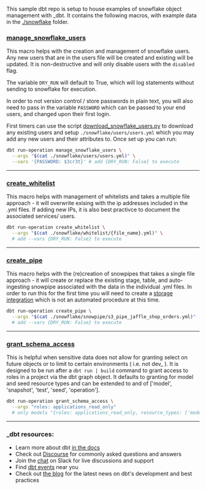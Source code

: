 This sample dbt repo is setup to house examples of snowflake object management with _dbt.
It contains the following macros, with example data in the [./snowflake](./snowflake/) folder.



### [manage_snowflake_users](./macros/manage_snowflake_users.sql)

This macro helps with the creation and management of snowflake users. Any new users that are in the users file will be created and existing will be updated. It is non-destructive and will only disable users with the `disabled` flag.

The variable `DRY_RUN` will default to True, which will log statements without sending to snowflake for execution.

In order to not version control / store passwords in plain text, you will also need to pass in the variable `PASSWORD` which can be passed to your end users, and changed upon their first login.

First timers can use the script [download_snowflake_users.py](./download_snowflake_users.sql) to download any existing users and setup `./snowflake/users/users.yml` which you may add any new users and their attributes to. Once set up you can run:
```bash
dbt run-operation manage_snowflake_users \
  --args "$(cat ./snowflake/users/users.yml)" \
  --vars '{PASSWORD: $3cr3t}' # add {DRY_RUN: False} to execute
```

___
### [create_whitelist](macros/create_whitelist.sql)

This macro helps with management of whitelists and takes a multiple file approach - it will overwrite exising with the ip addresses included in the .yml files. If adding new IPs, it is also best practivce to document the associated services/ users.

```bash
dbt run-operation create_whitelist \
  --args "$(cat ./snowflake/whitelist/{file_name}.yml)" \
  # add --vars {DRY_RUN: False} to execute
```

___
### [create_pipe](./macros/create_pipe.sql)

This macro helps with the (re)creation of snowpipes that takes a single file approach - it will create or replace the existing stage, table, and auto-ingesting snowpipe associated with the data in the individual .yml files. In order to run this for the first time you will need to create a [storage integration](https://docs.snowflake.com/en/sql-reference/sql/create-storage-integration.html#syntax) which is not an automated procedure at this time.

```bash
dbt run-operation create_pipe \
  --args "$(cat ./snowflake/snowpipe/s3_pipe_jaffle_shop_orders.yml)"  \
  # add --vars {DRY_RUN: False} to execute
```

___
### [grant_schema_access](./macros/grant_schema_access.sql)

This is helpful when sensitive data does not allow for granting select on future objects or to limit to certain environments ( i.e. not dev_ ). It is designed to be run after a `dbt run | build` command to grant access to roles in a project via the dbt graph object. It defaults to granting for model and seed resource types and can be extended to and of ['model', 'snapshot', 'test', 'seed', 'operation'].

```bash
dbt run-operation grant_schema_access \
  --args "roles: applications_read_only"
  # only models "{roles: applications_read_only, resource_types: ['models']}
```

___

### _dbt resources:
- Learn more about dbt [in the docs](https://docs.getdbt.com/docs/introduction)
- Check out [Discourse](https://discourse.getdbt.com/) for commonly asked questions and answers
- Join the [chat](https://community.getdbt.com/) on Slack for live discussions and support
- Find [dbt events](https://events.getdbt.com) near you
- Check out [the blog](https://blog.getdbt.com/) for the latest news on dbt's development and best practices
